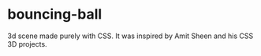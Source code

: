 # bouncing-ball

3d scene made purely with CSS. It was inspired by Amit Sheen and his CSS 3D projects.
